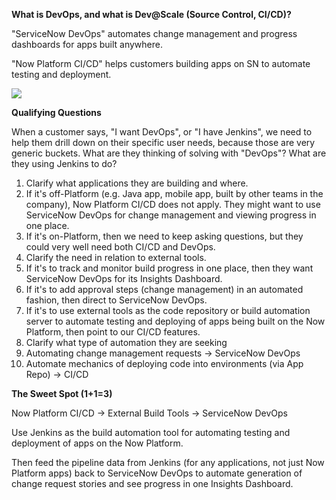 **What is DevOps, and what is Dev@Scale (Source Control, CI/CD)?**

"ServiceNow DevOps" automates change management and progress dashboards for apps built anywhere.

"Now Platform CI/CD" helps customers building apps on SN to automate testing and deployment.

![](https://github.com/ServiceNow/devproductivity-docs/blob/master/withDevOps/Summary.png)

**Qualifying Questions**

When a customer says, "I want DevOps", or "I have Jenkins", we need to help them drill down on their specific user needs, because those are very generic buckets. What are they thinking of solving with "DevOps"? What are they using Jenkins to do?

1. Clarify what applications they are building and where.
  1. If it's off-Platform (e.g. Java app, mobile app, built by other teams in the company), Now Platform CI/CD does not apply. They might want to use ServiceNow DevOps for change management and viewing progress in one place.
  2. If it's on-Platform, then we need to keep asking questions, but they could very well need both CI/CD and DevOps.
2. Clarify the need in relation to external tools.
  1. If it's to track and monitor build progress in one place, then they want ServiceNow DevOps for its Insights Dashboard.
  2. If it's to add approval steps (change management) in an automated fashion, then direct to ServiceNow DevOps.
  3. If it's to use external tools as the code repository or build automation server to automate testing and deploying of apps being built on the Now Platform, then point to our CI/CD features.
3. Clarify what type of automation they are seeking
  1. Automating change management requests → ServiceNow DevOps
  2. Automate mechanics of deploying code into environments (via App Repo) → CI/CD

**The Sweet Spot (1+1=3)**

Now Platform CI/CD → External Build Tools → ServiceNow DevOps

Use Jenkins as the build automation tool for automating testing and deployment of apps on the Now Platform.

Then feed the pipeline data from Jenkins (for any applications, not just Now Platform apps) back to ServiceNow DevOps to automate generation of change request stories and see progress in one Insights Dashboard.
